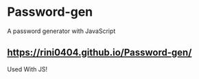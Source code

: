 # Password-gen
A password generator with JavaScript
##  https://rini0404.github.io/Password-gen/
Used With JS!
